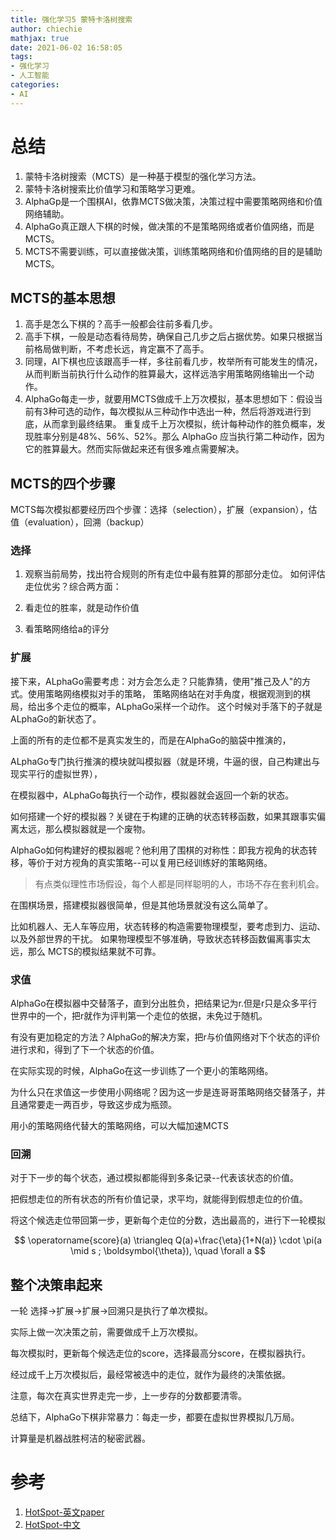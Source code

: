 ```yaml
---
title: 强化学习5 蒙特卡洛树搜索
author: chiechie
mathjax: true
date: 2021-06-02 16:58:05
tags:
- 强化学习
- 人工智能
categories:
- AI
---
```




# 总结

1. 蒙特卡洛树搜索（MCTS）是一种基于模型的强化学习方法。
2. 蒙特卡洛树搜索比价值学习和策略学习更难。
3. AlphaGp是一个围棋AI，依靠MCTS做决策，决策过程中需要策略网络和价值网络辅助。
4. AlphaGo真正跟人下棋的时候，做决策的不是策略网络或者价值网络，而是MCTS。
5. MCTS不需要训练，可以直接做决策，训练策略网络和价值网络的目的是辅助MCTS。
   
## MCTS的基本思想

1. 高手是怎么下棋的？高手一般都会往前多看几步。
2. 高手下棋，一般是动态看待局势，确保自己几步之后占据优势。如果只根据当前格局做判断，不考虑长远，肯定赢不了高手。
3. 同理，AI下棋也应该跟高手一样，多往前看几步，枚举所有可能发生的情况，从而判断当前执行什么动作的胜算最大，这样远浩宇用策略网络输出一个动作。
4. AlphaGo每走一步，就要用MCTS做成千上万次模拟，基本思想如下：假设当前有3种可选的动作，每次模拟从三种动作中选出一种，然后将游戏进行到底，从而拿到最终结果。
重复成千上万次模拟，统计每种动作的胜负概率，发现胜率分别是48%、56%、52%。那么 AlphaGo 应当执行第二种动作，因为 它的胜算最大。然而实际做起来还有很多难点需要解决。

## MCTS的四个步骤

MCTS每次模拟都要经历四个步骤：选择（selection），扩展（expansion），估值（evaluation），回溯（backup）

### 选择

1. 观察当前局势，找出符合规则的所有走位中最有胜算的那部分走位。
如何评估走位优劣？综合两方面：
   
1. 看走位的胜率，就是动作价值
2. 看策略网络给a的评分

### 扩展

接下来，ALphaGo需要考虑：对方会怎么走？只能靠猜，使用"推己及人"的方式。使用策略网络模拟对手的策略，
策略网络站在对手角度，根据观测到的棋局，给出多个走位的概率，ALphaGo采样一个动作。
这个时候对手落下的子就是ALphaGo的新状态了。

上面的所有的走位都不是真实发生的，而是在AlphaGo的脑袋中推演的，

ALphaGo专门执行推演的模块就叫模拟器（就是环境，牛逼的很，自己构建出与现实平行的虚拟世界），

在模拟器中，ALphaGo每执行一个动作，模拟器就会返回一个新的状态。

如何搭建一个好的模拟器？关键在于构建的正确的状态转移函数，如果其跟事实偏离太远，那么模拟器就是一个废物。

AlphaGo如何构建好的模拟器呢？他利用了围棋的对称性：即我方视角的状态转移，等价于对方视角的真实策略--可以复用已经训练好的策略网络。

> 有点类似理性市场假设，每个人都是同样聪明的人，市场不存在套利机会。

在围棋场景，搭建模拟器很简单，但是其他场景就没有这么简单了。

比如机器人、无人车等应用，状态转移的构造需要物理模型，要考虑到力、运动、以及外部世界的干扰。
如果物理模型不够准确，导致状态转移函数偏离事实太远，那么 MCTS的模拟结果就不可靠。


### 求值

AlphaGo在模拟器中交替落子，直到分出胜负，把结果记为r.但是r只是众多平行世界中的一个，把r就作为评判第一个走位的依据，未免过于随机。

有没有更加稳定的方法？AlphaGo的解决方案，把r与价值网络对下个状态的评价进行求和，得到了下一个状态的价值。

在实际实现的时候，AlphaGo在这一步训练了一个更小的策略网络。

为什么只在求值这一步使用小网络呢？因为这一步是连哥哥策略网络交替落子，并且通常要走一两百步，导致这步成为瓶颈。

用小的策略网络代替大的策略网络，可以大幅加速MCTS


### 回溯

对于下一步的每个状态，通过模拟都能得到多条记录--代表该状态的价值。

把假想走位的所有状态的所有价值记录，求平均，就能得到假想走位的价值。

将这个候选走位带回第一步，更新每个走位的分数，选出最高的，进行下一轮模拟

$$ \operatorname{score}(a) \triangleq Q(a)+\frac{\eta}{1+N(a)} \cdot \pi(a \mid s ; \boldsymbol{\theta}), \quad \forall a $$


## 整个决策串起来

一轮 选择->扩展->扩展->回溯只是执行了单次模拟。

实际上做一次决策之前，需要做成千上万次模拟。

每次模拟时，更新每个候选走位的score，选择最高分score，在模拟器执行。

经过成千上万次模拟后，最经常被选中的走位，就作为最终的决策依据。

注意，每次在真实世界走完一步，上一步存的分数都要清零。

总结下，AlphaGo下棋非常暴力：每走一步，都要在虚拟世界模拟几万局。

计算量是机器战胜柯洁的秘密武器。



# 参考
1. [HotSpot-英文paper](https://netman.aiops.org/wp-content/uploads/2018/12/sunyq_IEEEAccess2018_HotSpot.pdf)
2. [HotSpot-中文](https://mp.weixin.qq.com/s/Kj309bzifIv4j80nZbGVZw)